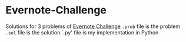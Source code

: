 Evernote-Challenge
==================
Solutions for 3 problems of [Evernote Challenge](https://evernote.com/careers/challenge.php)
`.prob` file is the problem
`.sol` file is the solution
`.py' file is my implementation in Python

